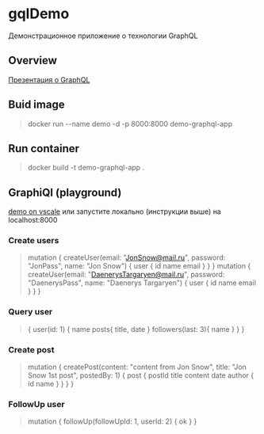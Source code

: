 # gqlDemo
Демонстрационное приложение о технологии GraphQL
## Overview
[Презентация о GraphQL](https://docs.google.com/presentation/d/1tU2jzV5u2vdLhKcWYWG-EJOjNSYN1DPb8MFXrX7YWmM/edit?usp=sharing)
## Buid image 
> docker run --name demo -d -p 8000:8000 demo-graphql-app
## Run container 
> docker build -t demo-graphql-app .
## GraphiQl (playground)
[demo on vscale](http://79.143.29.162:8000/) или запустите локально (инструкции выше) на localhost:8000
### Create users
> mutation {
  createUser(email: "JonSnow@mail.ru", password: "JonPass", name: "Jon Snow") {
    user {
      id
      name
      email
    }
  }
}
> mutation {
  createUser(email: "DaenerysTargaryen@mail.ru", password: "DaenerysPass", name: "Daenerys Targaryen") {
    user {
      id
      name
      email
    }
  }
}

### Query user
> {
  user(id: 1) {
    name
    posts{
      title,
      date
    }
    followers(last: 3){
      name
    }
  }
}
### Create post
> mutation {
  createPost(content: "content from Jon Snow", title: "Jon Snow 1st post", postedBy: 1) {
    post {
      postId
      title
      content
      date
      author {
        id
        name
      }
    }
  }
}
### FollowUp user
> mutation {
  followUp(followUpId: 1, userId: 2) {
    ok
  }
}
